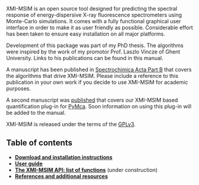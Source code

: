 XMI-MSIM is an open source tool designed for predicting the spectral response of energy-dispersive X-ray fluorescence spectrometers using Monte-Carlo simulations.
It comes with a fully functional graphical user interface in order to make it as user friendly as possible.
Considerable effort has been taken to ensure easy installation on all major platforms.

Development of this package was part of my PhD thesis. The algorithms were inspired by the work of my promotor Prof. Laszlo Vincze of Ghent University. Links to his publications can be found in this manual.

A manuscript has been published in [Spectrochimica Acta Part B](http://dx.doi.org/10.1016/j.sab.2012.03.011) that covers the algorithms that drive XMI-MSIM. Please include a reference to this publication in your own work if you decide to use XMI-MSIM for academic purposes.

A second manuscript was [published](http://dx.doi.org/10.1016/j.sab.2012.12.011) that covers our XMI-MSIM based quantification plug-in for [PyMca](http://pymca.sourceforge.net). Soon information on using this plug-in will be added to the manual.

XMI-MSIM is released under the terms of the [GPLv3](http://www.gnu.org/copyleft/gpl.html).

## Table of contents

* **[Download and installation instructions](wiki/Installation-instructions)**
* **[User guide](wiki/User-guide)**
* **[The XMI-MSIM API: list of functions](wiki/The-XMI-MSIM-API-list-of-functions)** (under construction)
* **[References and additional resources](wiki/References-and-additional-resources)**
